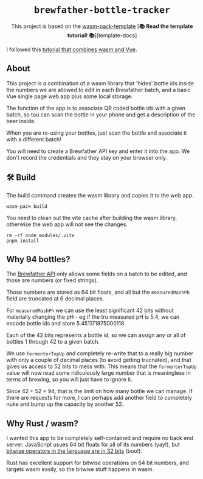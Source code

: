 <div align="center">

  <h1><code>brewfather-bottle-tracker</code></h1>

This project is based on the [wasm-pack-template](https://github.com/rustwasm/wasm-pack-template)
[**📚 Read the template tutorial! 📚**][template-docs]
</div>

I followed this [tutorial that combines wasm and Vue](https://blog.stackademic.com/webassembly-simplified-a-beginners-guide-to-creating-your-first-wasm-project-with-rust-458091fdde57).

## About
This project is a combination of a wasm library that 'hides' bottle ids inside the numbers we are allowed to edit in each Brewfather batch, and a basic Vue single page web app plus some local storage.

The function of the app is to associate QR coded bottle ids with a given batch, so tou can scan the bottle in your phone and get a description of the beer inside.

When you are re-using your bottles, just scan the bottle and associate it with a different batch!

You will need to create a Brewfather API key and enter it into the app. We don't record the credentials and they stay on your browser only.

## 🛠️ Build
The build command creates the wasm library and copies it to the web app.
```
wasm-pack build
```
You need to clean out the vite cache after building the wasm library, otherwise the web app will not see the changes.
```
rm -rf node_modules/.vite
pnpm install
```

## Why 94 bottles?
The [Brewfather API](https://docs.brewfather.app/api#update-batch) only allows some fields on a batch to be edited, and those are numbers (or fixed strings).

Those numbers are stored as 64 bit floats, and all but the `measuredMashPh` field are truncated at 6 decimal places.

For `measuredMashPh` we can use the least significant 42 bits without materially changing the pH - eg if the tru measured pH is 5.4, we can encode bottle ids and store 5.451171875000118.

Each of the 42 bits represents a bottle id, so we can assign any or all of bottles 1 through 42 to a given batch.

We use `fermenterTopUp` and completely re-write that to a really big number with only a couple of decimal places (to avoid getting trucnated), and that gives us access to 52 bits to mess with. This means that the `fermenterTopUp` value will now read some ridiculously large number that is meaningless in terms of brewing, so you will just have to ignore it. 

Since 42 + 52 = 94, that is the limit on how many bottle we can manage. If there are requests for more, I can perhaps add another field to completely nuke and bump up the capacity by another 52.

## Why Rust / wasm?
I wanted this app to be completely self-contained and require no back end server. JavaScript usues 64 bit floats for all of its numbers (yay!), but [bitwise operators in the language are in 32 bits](https://www.w3schools.com/js/js_bitwise.asp) (boo!).

Rust has excellent support for bitwise operations on 64 bit numbers, and targets wasm easily, so the bitwise stuff happens in wasm.
